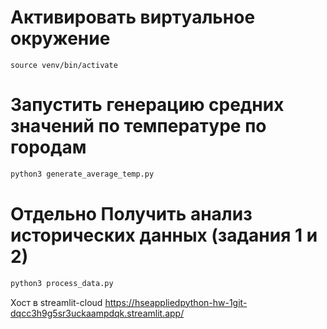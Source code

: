 # Активировать виртуальное окружение

```
source venv/bin/activate
```

# Запустить генерацию средних значений по температуре по городам
```python
python3 generate_average_temp.py
```


# Отдельно Получить анализ исторических данных (задания 1 и 2)
```python
python3 process_data.py
```

Хост в streamlit-cloud
https://hseappliedpython-hw-1git-dqcc3h9g5sr3uckaampdqk.streamlit.app/